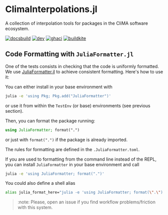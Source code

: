 # ClimaInterpolations.jl

A collection of interpolation tools for packages in the CliMA software ecosystem.

[![docsbuild][docs-bld-img]][docs-bld-url]
[![dev][docs-dev-img]][docs-dev-url]
[![ghaci][gha-ci-img]][gha-ci-url]
[![buildkite][bk-ci-img]][bk-ci-url]

[docs-bld-img]: https://github.com/CliMA/ClimaInterpolations.jl/workflows/Documentation/badge.svg
[docs-bld-url]: https://github.com/CliMA/ClimaInterpolations.jl/actions?query=workflow%3ADocumentation

[docs-dev-img]: https://img.shields.io/badge/docs-dev-blue.svg
[docs-dev-url]: https://clima.github.io/ClimaInterpolations.jl/dev/

[gha-ci-img]: https://github.com/CliMA/ClimaInterpolations.jl/actions/workflows/ci.yml/badge.svg
[gha-ci-url]: https://github.com/CliMA/ClimaInterpolations.jl/actions/workflows/ci.yml

[bk-ci-img]: https://badge.buildkite.com/2a31b42d67409c27660a0dcce65b49294cd9c6b9f14c12f21e.svg/?branch=main
[bk-ci-url]: https://buildkite.com/clima/climainterpolations-ci

## Code Formatting with `JuliaFormatter.jl`

One of the tests consists in checking that the code is uniformly formatted. We
use [JuliaFormatter.jl](https://github.com/domluna/JuliaFormatter.jl) to achieve
consistent formatting. Here's how to use it:

You can either install in your base environment with
``` sh
julia -e 'using Pkg; Pkg.add("JuliaFormatter")'
```
or use it from within the `TestEnv` (or base) environments (see previous section).

Then, you can format the package running:
``` julia
using JuliaFormatter; format(".")
```
or just with `format(".")` if the package is already imported.

The rules for formatting are defined in the `.JuliaFormatter.toml`.

If you are used to formatting from the command line instead of the REPL, you can
install `JuliaFormatter` in your base environment and call
``` sh
julia -e 'using JuliaFormatter; format(".")'
```
You could also define a shell alias
``` sh
alias julia_format_here="julia -e 'using JuliaFormatter; format(\".\")'"
```

> :note: Please, open an issue if you find workflow problems/friction with this
> system.
